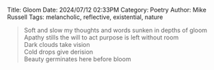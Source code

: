 Title: Gloom
Date: 2024/07/12 02:33PM
Category: Poetry
Author: Mike Russell
Tags: melancholic, reflective, existential, nature

> Soft and slow my thoughts and words sunken in depths of gloom<br>
> Apathy stills the will to act purpose is left without room<br>
> Dark clouds take vision<br>
> Cold drops give derision<br>
> Beauty germinates here before bloom